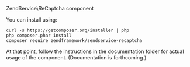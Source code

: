 ZendService\ReCaptcha component

You can install using:

```
curl -s https://getcomposer.org/installer | php
php composer.phar install
composer require zendframework/zendservice-recaptcha
```

At that point, follow the instructions in the documentation folder for actual
usage of the component. (Documentation is forthcoming.)
